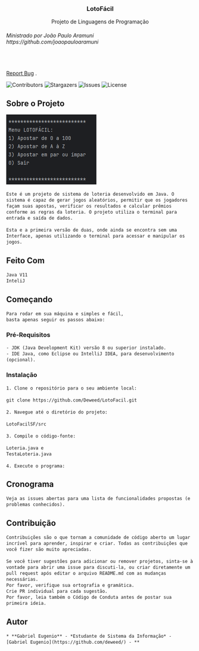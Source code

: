 <br/>
<p align="center">
  <h3 align="center">LotoFácil</h3>

  <p align="center">
    Projeto de Linguagens de Programação </br>
<h6>Ministrado por João Paulo Aramuni </br> https://github.com/joaopauloaramuni </h6>
    <br/>
    <br/>
    <a href="https://github.com/Deweed/LotoFacil/issues">Report Bug</a>
    .
  </p>
</p>

![Contributors](https://img.shields.io/github/contributors/Deweed/LotoFacil?color=dark-green) ![Stargazers](https://img.shields.io/github/stars/Deweed/LotoFacil?style=social) ![Issues](https://img.shields.io/github/issues/Deweed/LotoFacil) ![License](https://img.shields.io/github/license/Deweed/LotoFacil) 


## Sobre o Projeto

![LotoFacil](Imagens/LF01.png)
```
Este é um projeto de sistema de loteria desenvolvido em Java. O sistema é capaz de gerar jogos aleatórios, permitir que os jogadores façam suas apostas, verificar os resultados e calcular prêmios conforme as regras da loteria. O projeto utiliza o terminal para entrada e saída de dados.

Esta e a primeira versão de duas, onde ainda se encontra sem uma Interface, apenas utilizando o terminal para acessar e manipular os jogos.

```
## Feito Com

```
Java V11
InteliJ
```

## Começando
```
Para rodar em sua máquina e simples e fácil, 
basta apenas seguir os passos abaixo: 
```
### Pré-Requisitos

```
- JDK (Java Development Kit) versão 8 ou superior instalado.
- IDE Java, como Eclipse ou IntelliJ IDEA, para desenvolvimento (opcional).
```

### Instalação
```
1. Clone o repositório para o seu ambiente local:

git clone https://github.com/Deweed/LotoFacil.git

2. Navegue até o diretório do projeto:

LotoFacilSF/src

3. Compile o código-fonte:

Loteria.java e
TestaLoteria.java

4. Execute o programa:
```

## Cronograma
```
Veja as issues abertas para uma lista de funcionalidades propostas (e problemas conhecidos).
```
## Contribuição
```
Contribuições são o que tornam a comunidade de código aberto um lugar incrível para aprender, inspirar e criar. Todas as contribuições que você fizer são muito apreciadas.

Se você tiver sugestões para adicionar ou remover projetos, sinta-se à vontade para abrir uma issue para discuti-la, ou criar diretamente um pull request após editar o arquivo README.md com as mudanças necessárias.
Por favor, verifique sua ortografia e gramática.
Crie PR individual para cada sugestão.
Por favor, leia também o Código de Conduta antes de postar sua primeira ideia.
```

## Autor
```
* **Gabriel Eugenio** - *Estudante de Sistema da Informação* - [Gabriel Eugenio](https://github.com/deweed/) - **
```
